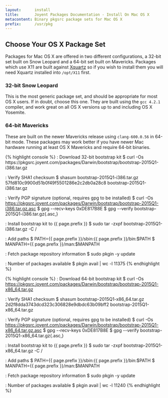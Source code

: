 ```yaml
---
layout:      install
title:       Joyent Packages Documentation - Install On Mac OS X
metacontent: Binary pkgsrc package sets for Mac OS X
prefix:      /usr/pkg
---
```


<div class="container">
	<h2 class="text-center">Choose Your OS X Package Set</h2>
	<div class="row">
	<div class="row">
		<div class="col-md-1">
		</div>
		<div class="col-md-10">
			<p class="lead">
				Packages for Mac OS X are offered in two different configurations, a 32-bit set
				built on Snow Leopard and a 64-bit set built on Mavericks.  Packages which use
				X11 are built against <a href="http://xquartz.macosforge.org/">Xquartz</a> so if
				you wish to install them you will need Xquartz installed into
				<code>/opt/X11</code> first.
			</p>
		</div>
		<div class="col-md-1">
		</div>
	</div>
	<div class="row">
		<div class="col-md-6">
			<h3 class="text-center">32-bit Snow Leopard</h3>
			<p>
				This is the most generic package set, and should be appropriate for most OS X
				users.  If in doubt, choose this one.  They are built using the
				<code>gcc 4.2.1</code> compiler, and work great on all OS X versions up to and
				including OS X Yosemite.
			</p>
		</div>
		<div class="col-md-6">
			<h3 class="text-center">64-bit Mavericks</h3>
			<p>
				These are built on the newer Mavericks release using <code>clang-600.0.56</code>
				in 64-bit mode.  These packages may work better if you have newer Mac hardware
				running at least OS X Mavericks and require 64-bit binaries.
			</p>
		</div>
	</div>
	<div class="row">
		<div class="col-md-6">
{% highlight console %}
: Download 32-bit bootstrap kit
$ curl -Os https://pkgsrc.joyent.com/packages/Darwin/bootstrap/bootstrap-2015Q1-i386.tar.gz

: Verify SHA1 checksum
$ shasum bootstrap-2015Q1-i386.tar.gz
57fd810c9900d51b0f49f5501286e2c2db0a28c8  bootstrap-2015Q1-i386.tar.gz

: Verify PGP signature (optional, requires gpg to be installed)
$ curl -Os https://pkgsrc.joyent.com/packages/Darwin/bootstrap/bootstrap-2015Q1-i386.tar.gz.asc
$ gpg --recv-keys 0xDE817B8E
$ gpg --verify bootstrap-2015Q1-i386.tar.gz{.asc,}

: Install bootstrap kit to {{ page.prefix }}
$ sudo tar -zxpf bootstrap-2015Q1-i386.tar.gz -C /

: Add paths
$ PATH={{ page.prefix }}/sbin:{{ page.prefix }}/bin:$PATH
$ MANPATH={{ page.prefix }}/man:$MANPATH

: Fetch package repository information
$ sudo pkgin -y update

: Number of packages available
$ pkgin avail | wc -l
  11375
{% endhighlight %}
		</div>
		<div class="col-md-6">
{% highlight console %}
: Download 64-bit bootstrap kit
$ curl -Os https://pkgsrc.joyent.com/packages/Darwin/bootstrap/bootstrap-2015Q1-x86_64.tar.gz

: Verify SHA1 checksum
$ shasum bootstrap-2015Q1-x86_64.tar.gz
2d2f8dda3743dcd323c306828e9dbdc63b09bff2  bootstrap-2015Q1-x86_64.tar.gz

: Verify PGP signature (optional, requires gpg to be installed)
$ curl -Os https://pkgsrc.joyent.com/packages/Darwin/bootstrap/bootstrap-2015Q1-x86_64.tar.gz.asc
$ gpg --recv-keys 0xDE817B8E
$ gpg --verify bootstrap-2015Q1-x86_64.tar.gz{.asc,}

: Install bootstrap kit to {{ page.prefix }}
$ sudo tar -zxpf bootstrap-2015Q1-x86_64.tar.gz -C /

: Add paths
$ PATH={{ page.prefix }}/sbin:{{ page.prefix }}/bin:$PATH
$ MANPATH={{ page.prefix }}/man:$MANPATH

: Fetch package repository information
$ sudo pkgin -y update

: Number of packages available
$ pkgin avail | wc -l
   11240
{% endhighlight %}
		</div>
	</div>
	</div>
</div>
